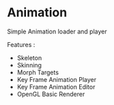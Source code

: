 Animation
=========

Simple Animation loader and player

Features :
 - Skeleton
 - Skinning
 - Morph Targets
 - Key Frame Animation Player
 - Key Frame Animation Editor
 - OpenGL Basic Renderer
